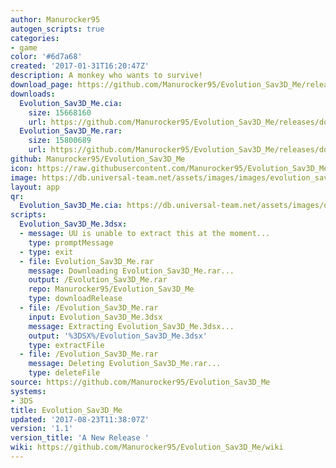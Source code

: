 ```yaml
---
author: Manurocker95
autogen_scripts: true
categories:
- game
color: '#6d7a68'
created: '2017-01-31T16:20:47Z'
description: A monkey who wants to survive!
download_page: https://github.com/Manurocker95/Evolution_Sav3D_Me/releases/tag/1.1
downloads:
  Evolution_Sav3D_Me.cia:
    size: 15668160
    url: https://github.com/Manurocker95/Evolution_Sav3D_Me/releases/download/1.1/Evolution_Sav3D_Me.cia
  Evolution_Sav3D_Me.rar:
    size: 15800689
    url: https://github.com/Manurocker95/Evolution_Sav3D_Me/releases/download/1.1/Evolution_Sav3D_Me.rar
github: Manurocker95/Evolution_Sav3D_Me
icon: https://raw.githubusercontent.com/Manurocker95/Evolution_Sav3D_Me/Evolution_Sav3D_Me/icon.png
image: https://db.universal-team.net/assets/images/images/evolution_sav3d_me.png
layout: app
qr:
  Evolution_Sav3D_Me.cia: https://db.universal-team.net/assets/images/qr/evolution_sav3d_me.cia.png
scripts:
  Evolution_Sav3D_Me.3dsx:
  - message: UU is unable to extract this at the moment...
    type: promptMessage
  - type: exit
  - file: Evolution_Sav3D_Me.rar
    message: Downloading Evolution_Sav3D_Me.rar...
    output: /Evolution_Sav3D_Me.rar
    repo: Manurocker95/Evolution_Sav3D_Me
    type: downloadRelease
  - file: /Evolution_Sav3D_Me.rar
    input: Evolution_Sav3D_Me.3dsx
    message: Extracting Evolution_Sav3D_Me.3dsx...
    output: '%3DSX%/Evolution_Sav3D_Me.3dsx'
    type: extractFile
  - file: /Evolution_Sav3D_Me.rar
    message: Deleting Evolution_Sav3D_Me.rar...
    type: deleteFile
source: https://github.com/Manurocker95/Evolution_Sav3D_Me
systems:
- 3DS
title: Evolution_Sav3D_Me
updated: '2017-08-23T11:38:07Z'
version: '1.1'
version_title: 'A New Release '
wiki: https://github.com/Manurocker95/Evolution_Sav3D_Me/wiki
---
```

